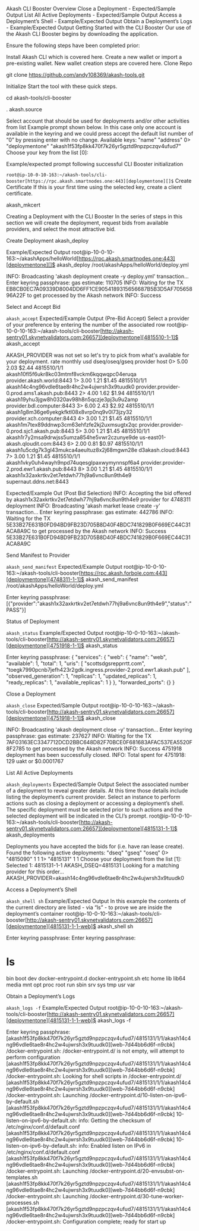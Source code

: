 Akash CLI Booster
Overview
Close a Deployment - Expected/Sample Output
List All Active Deployments - Expected/Sample Output
Access a Deployment’s Shell - Example/Expected Output
Obtain a Deployment’s Logs - Example/Expected Output
Getting Started with the CLI Booster
Our use of the Akash CLI Booster begins by downloading the application.

Ensure the following steps have been completed prior:

Install Akash CLI which is covered here.
Create a new wallet or import a pre-existing wallet. New wallet creation steps are covered here.
Clone Repo

git clone https://github.com/andy108369/akash-tools.git

Initialize
Start the tool with these quick steps.

cd akash-tools/cli-booster

. akash.source

Select account that should be used for deployments and/or other activities from list
Example prompt shown below. In this case only one account is available in the keyring and we could press accept the default list number of “0” by pressing enter with no change.
Available keys:
  "name"           "address"
0>  "deploymentone"  "akash1f53fp8kk470f7k26yr5gztd9npzpczqv4ufud7"
Choose your key from the list [0]:

Example/expected prompt following successful CLI Booster initialization

``` root@ip-10-0-10-163:~/akash-tools/cli-booster[https://rpc.akash.smartnodes.one:443][deploymentone][]$ ```
Create Certificate
If this is your first time using the selected key, create a client certificate.

akash_mkcert

Creating a Deployment with the CLI Booster
In the series of steps in this section we will create the deployment, request bids from available providers, and select the most attractive bid.

Create Deployment
akash_deploy <path-to-Akash-SDL-file>

Example/Expected Output
root@ip-10-0-10-163:~/akashApps/helloWorld[https://rpc.akash.smartnodes.one:443][deploymentone][]$ akash_deploy /root/akashApps/helloWorld/deploy.yml

INFO: Broadcasting 'akash deployment create -y deploy.yml' transaction...
Enter keyring passphrase:
gas estimate: 110705
INFO: Waiting for the TX EB8CB0EC7A09339D8004DD6FF1CE9054189315656687B5B3D5AF70565896A22F to get processed by the Akash network
INFO: Success

Select and Accept Bid

``` akash_accept ```
Expected/Example Output (Pre-Bid Accept)
Select a provider of your preference by entering the number of the associated row
root@ip-10-0-10-163:~/akash-tools/cli-booster[http://akash-sentry01.skynetvalidators.com:26657][deploymentone][4815510-1-1]$ akash_accept

AKASH_PROVIDER was not set so let's try to pick from what's available for your deployment.
  rate  monthly  usd  dseq/oseq/gseq  provider          host
0>  5.00  2.03  $2.44  4815510/1/1  akash10fl5f6ukr8kc03mtmf8vckm6kqqwqpc04eruqa  provider.akash.world:8443
1>  3.00  1.21  $1.45  4815510/1/1  akash14c4ng96vdle6tae8r4hc2w4ujwrsh3x9tuudk0  provider.provider-0.prod.ams1.akash.pub:8443
2>  4.00  1.62  $1.94  4815510/1/1  akash19yhu3jgw8h0320av98h8n5qczje3pj3u9u2amp  provider.bdl.computer:8443
3>  6.00  2.43  $2.92  4815510/1/1  akash1g8m36ge6yekgkfktl08x8vrp0nq9v0l73jzy32  provider.xch.computer:8443
4>  3.00  1.21  $1.45  4815510/1/1  akash1m7tex89ddnwp3cm63ehfzfe2kj2uxmsugtx2qc  provider.provider-0.prod.sjc1.akash.pub:8443
5>  3.00  1.21  $1.45  4815510/1/1  akash1r7y2msa9drwjss5umza854he5vwr2czunye9de  us-east01-akash.qloudit.com:8443
6>  2.00  0.81  $0.97  4815510/1/1  akash1u5cdg7k3gl43mukca4aeultuz8x2j68mgwn28e  d3akash.cloud:8443
7>  3.00  1.21  $1.45  4815510/1/1  akash1vky0uh4wayh9npd74uqesglpaxwymynnspf6a4  provider.provider-2.prod.ewr1.akash.pub:8443
8>  3.00  1.21  $1.45  4815510/1/1  akash1x32axkrtkv2et7etdwh77hj9a6vnc8un9th4e9  supernaut.ddns.net:8443

Expected/Example Out (Post Bid Selection)
INFO: Accepting the bid offered by akash1x32axkrtkv2et7etdwh77hj9a6vnc8un9th4e9 provider for 4748311 deployment
INFO: Broadcasting 'akash market lease create -y' transaction...
Enter keyring passphrase:
gas estimate: 442786
INFO: Waiting for the TX 5E33B27E631B0FD94BD9FB23D705B8D40F4BDC741829B0F669EC44C31ACA8A9C to get processed by the Akash network
INFO: Success
5E33B27E631B0FD94BD9FB23D705B8D40F4BDC741829B0F669EC44C31ACA8A9C

Send Manifest to Provider

``` akash_send_manifest ```
Expected/Example Output
root@ip-10-0-10-163:~/akash-tools/cli-booster[https://rpc.akash.forbole.com:443][deploymentone][4748311-1-1]$ akash_send_manifest /root/akashApps/helloWorld/deploy.yml

Enter keyring passphrase:
[{"provider":"akash1x32axkrtkv2et7etdwh77hj9a6vnc8un9th4e9","status":"PASS"}]

Status of Deployment

``` akash_status ```
Example/Expected Output
root@ip-10-0-10-163:~/akash-tools/cli-booster[http://akash-sentry01.skynetvalidators.com:26657][deploymentone][4751918-1-1]$ akash_status

Enter keyring passphrase:
{
  "services": {
    "web": {
      "name": "web",
      "available": 1,
      "total": 1,
      "uris": [
        "scottsdgsrepprrtt.com",
        "toegk7990pcnb7jefh423r2gdk.ingress.provider-2.prod.ewr1.akash.pub"
      ],
      "observed_generation": 1,
      "replicas": 1,
      "updated_replicas": 1,
      "ready_replicas": 1,
      "available_replicas": 1
    }
  },
  "forwarded_ports": {}
}

Close a Deployment

``` akash_close ```
Expected/Sample Output
root@ip-10-0-10-163:~/akash-tools/cli-booster[http://akash-sentry01.skynetvalidators.com:26657][deploymentone][4751918-1-1]$ akash_close

INFO: Broadcasting 'akash deployment close -y' transaction...
Enter keyring passphrase:
gas estimate: 237627
INFO: Waiting for the TX 7AF03163EC3347712DCD2BBC648D82F70BCE0F681683AFAC537EA5520F8F2785 to get processed by the Akash network
INFO: Success
4751918 deployment has been successfully closed.
INFO: Total spent for 4751918: 129 uakt or $0.0001767

List All Active Deployments

``` akash_deployments ```
Expected/Sample Output
Select the associated number of a deployment to reveal greater details. At this time those details include listing the deployment’s current provider.
Select an instance to perform actions such as closing a deployment or accessing a deployment’s shell. The specific deployment must be selected prior to such actions and the selected deployment will be indicated in the CLI’s prompt.
root@ip-10-0-10-163:~/akash-tools/cli-booster[http://akash-sentry01.skynetvalidators.com:26657][deploymentone][4815131-1-1]$ akash_deployments

Deployments you have accepted the bids for (i.e. have ran lease create).
Found the following active deployments:
  "dseq"     "gseq"  "oseq"
0>  "4815090"  1       1
1>  "4815131"  1       1
Choose your deployment from the list [1]:
Selected 1: 4815131-1-1
AKASH_DSEQ=4815131
Looking for a matching provider for this order...
AKASH_PROVIDER=akash14c4ng96vdle6tae8r4hc2w4ujwrsh3x9tuudk0

Access a Deployment’s Shell

``` akash_shell sh ```
Example/Expected Output
In this example the contents of the current directory are listed - via “ls” - to prove we are inside the deployment’s container
root@ip-10-0-10-163:~/akash-tools/cli-booster[http://akash-sentry01.skynetvalidators.com:26657][deploymentone][4815131-1-1-web]$ akash_shell sh

Enter keyring passphrase:
Enter keyring passphrase:
#
# ls
bin  boot  dev  docker-entrypoint.d  docker-entrypoint.sh  etc  home  lib  lib64  media  mnt  opt  proc  root  run  sbin  srv  sys  tmp  usr  var

Obtain a Deployment’s Logs

``` akash_logs -f ```
Example/Expected Output
root@ip-10-0-10-163:~/akash-tools/cli-booster[http://akash-sentry01.skynetvalidators.com:26657][deploymentone][4815131-1-1-web]$ akash_logs -f

Enter keyring passphrase:
[akash1f53fp8kk470f7k26yr5gztd9npzpczqv4ufud7/4815131/1/1/akash14c4ng96vdle6tae8r4hc2w4ujwrsh3x9tuudk0][web-7d44bb6d6f-n9cbk] /docker-entrypoint.sh: /docker-entrypoint.d/ is not empty, will attempt to perform configuration
[akash1f53fp8kk470f7k26yr5gztd9npzpczqv4ufud7/4815131/1/1/akash14c4ng96vdle6tae8r4hc2w4ujwrsh3x9tuudk0][web-7d44bb6d6f-n9cbk] /docker-entrypoint.sh: Looking for shell scripts in /docker-entrypoint.d/
[akash1f53fp8kk470f7k26yr5gztd9npzpczqv4ufud7/4815131/1/1/akash14c4ng96vdle6tae8r4hc2w4ujwrsh3x9tuudk0][web-7d44bb6d6f-n9cbk] /docker-entrypoint.sh: Launching /docker-entrypoint.d/10-listen-on-ipv6-by-default.sh
[akash1f53fp8kk470f7k26yr5gztd9npzpczqv4ufud7/4815131/1/1/akash14c4ng96vdle6tae8r4hc2w4ujwrsh3x9tuudk0][web-7d44bb6d6f-n9cbk] 10-listen-on-ipv6-by-default.sh: info: Getting the checksum of /etc/nginx/conf.d/default.conf
[akash1f53fp8kk470f7k26yr5gztd9npzpczqv4ufud7/4815131/1/1/akash14c4ng96vdle6tae8r4hc2w4ujwrsh3x9tuudk0][web-7d44bb6d6f-n9cbk] 10-listen-on-ipv6-by-default.sh: info: Enabled listen on IPv6 in /etc/nginx/conf.d/default.conf
[akash1f53fp8kk470f7k26yr5gztd9npzpczqv4ufud7/4815131/1/1/akash14c4ng96vdle6tae8r4hc2w4ujwrsh3x9tuudk0][web-7d44bb6d6f-n9cbk] /docker-entrypoint.sh: Launching /docker-entrypoint.d/20-envsubst-on-templates.sh
[akash1f53fp8kk470f7k26yr5gztd9npzpczqv4ufud7/4815131/1/1/akash14c4ng96vdle6tae8r4hc2w4ujwrsh3x9tuudk0][web-7d44bb6d6f-n9cbk] /docker-entrypoint.sh: Launching /docker-entrypoint.d/30-tune-worker-processes.sh
[akash1f53fp8kk470f7k26yr5gztd9npzpczqv4ufud7/4815131/1/1/akash14c4ng96vdle6tae8r4hc2w4ujwrsh3x9tuudk0][web-7d44bb6d6f-n9cbk] /docker-entrypoint.sh: Configuration complete; ready for start up

